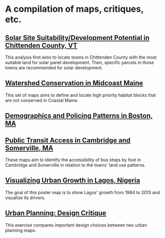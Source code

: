 
# A compilation of maps, critiques, etc.

## [Solar Site Suitability/Development Potential in Chittenden County, VT](vtSolar/vtSolar.md)
This analysis first aims to locate towns in Chittenden County with the most suitable land for solar panel development. Then, specific parcels in those towns are recommended for solar development.

## [Watershed Conservation in Midcoast Maine](maine/maine.md)
This set of maps aims to define and locate high priority habitat blocks that are not conserved in Coastal Maine.

## [Demographics and Policing Patterns in Boston, MA](bostonPolice/bostonPolice.md)

## [Public Transit Access in Cambridge and Somerville, MA](camberville/camberville.md)
These maps aim to identify the accessibility of bus stops by foot in Cambridge and Somerville in relation to the towns' land use patterns.

## [Visualizing Urban Growth in Lagos, Nigeria](lagos/lagos.md)
The goal of this poster map is to show Lagos' growth from 1984 to 2013 and visualize its drivers.

## [Urban Planning: Design Critique](crit/crit.md)
This exercise compares important design choices between two urban planning maps. 
